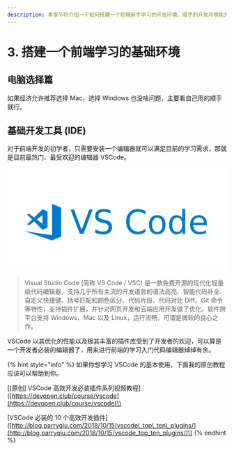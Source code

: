 ```yaml
---
description: 本章节将介绍一下如何搭建一个前端新手学习的开发环境，顺手的开发环境能大大提高你的开发效率，而且可以养成一些基本的职业习惯。
---
```


# 3.  搭建一个前端学习的基础环境

## 电脑选择篇

如果经济允许推荐选择 Mac，选择 Windows 也没啥问题，主要看自己用的顺手就行。

## 基础开发工具 \(IDE\)

对于前端开发的初学者，只需要安装一个编辑器就可以满足目前的学习需求，那就是目前最热门、最受欢迎的编辑器 VSCode。

![  &#x7F16;&#x8F91;&#x5668; VSCode](.gitbook/assets/image.png)

> Visual Studio Code \(简称 VS Code / VSC\) 是一款免费开源的现代化轻量级代码编辑器，支持几乎所有主流的开发语言的语法高亮、智能代码补全、自定义快捷键、括号匹配和颜色区分、代码片段、代码对比 Diff、Git 命令等特性，支持插件扩展，并针对网页开发和云端应用开发做了优化。软件跨平台支持 Windows、Mac 以及 Linux，运行流畅，可谓是微软的良心之作。

VSCode 以其优化的性能以及极其丰富的插件库受到了开发者的欢迎，可以算是一个开发者必装的编辑器了，用来进行前端的学习入门代码编辑器绰绰有余。

{% hint style="info" %}
如果你想学习 VSCode 的基本使用，下面我的原创教程应该可以帮助到你。

\[\[原创\] VSCode 高效开发必装插件系列视频教程\]\([https://devopen.club/course/vscode](https://devopen.club/course/vscode)\)

\[VSCode 必装的 10 个高效开发插件\]\([http://blog.parryqiu.com/2018/10/15/vscode\_top\_ten\_plugins/](http://blog.parryqiu.com/2018/10/15/vscode_top_ten_plugins/)\)
{% endhint %}



